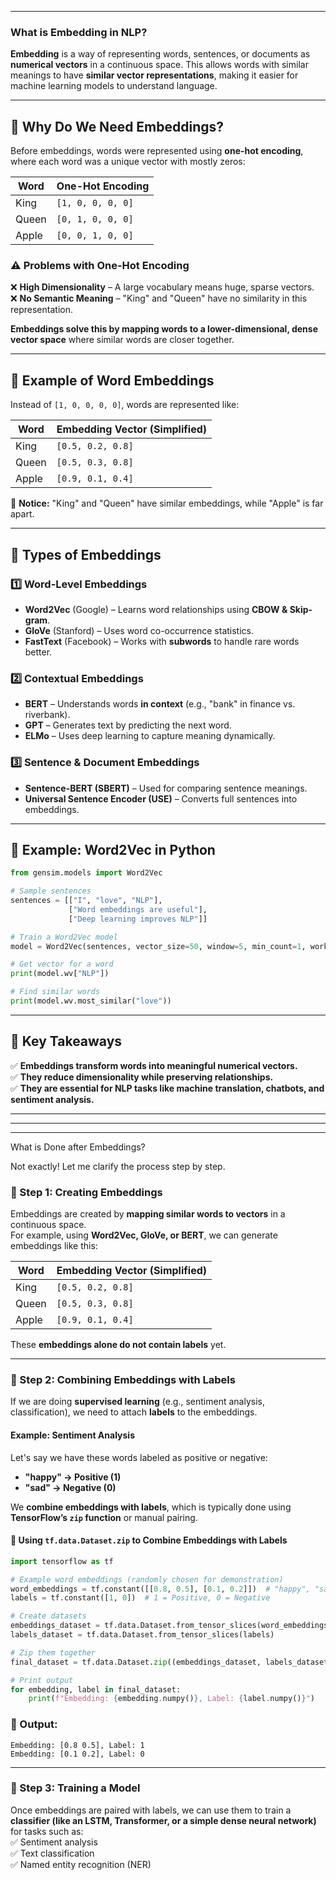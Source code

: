 ---------------------------------------------------------------------------------------------------------------------------------------------------------------------------------------------------------------------------

### **What is Embedding in NLP?**  

**Embedding** is a way of representing words, sentences, or documents as **numerical vectors** in a continuous space. This allows words with similar meanings to have **similar vector representations**, making it easier for machine learning models to understand language.  

---

## **🔹 Why Do We Need Embeddings?**  

Before embeddings, words were represented using **one-hot encoding**, where each word was a unique vector with mostly zeros:  

| Word   | One-Hot Encoding |
|--------|-----------------|
| King   | `[1, 0, 0, 0, 0]` |
| Queen  | `[0, 1, 0, 0, 0]` |
| Apple  | `[0, 0, 1, 0, 0]` |

### **⚠ Problems with One-Hot Encoding**
❌ **High Dimensionality** – A large vocabulary means huge, sparse vectors.  
❌ **No Semantic Meaning** – "King" and "Queen" have no similarity in this representation.  

**Embeddings solve this by mapping words to a lower-dimensional, dense vector space** where similar words are closer together.

---

## **🔹 Example of Word Embeddings**
Instead of `[1, 0, 0, 0, 0]`, words are represented like:  

| Word   | Embedding Vector (Simplified) |
|--------|------------------------------|
| King   | `[0.5, 0.2, 0.8]`            |
| Queen  | `[0.5, 0.3, 0.8]`            |
| Apple  | `[0.9, 0.1, 0.4]`            |

📌 **Notice:** "King" and "Queen" have similar embeddings, while "Apple" is far apart.

---

## **🔹 Types of Embeddings**
### **1️⃣ Word-Level Embeddings**
- **Word2Vec** (Google) – Learns word relationships using **CBOW & Skip-gram**.  
- **GloVe** (Stanford) – Uses word co-occurrence statistics.  
- **FastText** (Facebook) – Works with **subwords** to handle rare words better.  

### **2️⃣ Contextual Embeddings**
- **BERT** – Understands words **in context** (e.g., "bank" in finance vs. riverbank).  
- **GPT** – Generates text by predicting the next word.  
- **ELMo** – Uses deep learning to capture meaning dynamically.  

### **3️⃣ Sentence & Document Embeddings**
- **Sentence-BERT (SBERT)** – Used for comparing sentence meanings.  
- **Universal Sentence Encoder (USE)** – Converts full sentences into embeddings.  

---

## **🔹 Example: Word2Vec in Python**
```python
from gensim.models import Word2Vec

# Sample sentences
sentences = [["I", "love", "NLP"],
             ["Word embeddings are useful"],
             ["Deep learning improves NLP"]]

# Train a Word2Vec model
model = Word2Vec(sentences, vector_size=50, window=5, min_count=1, workers=4)

# Get vector for a word
print(model.wv["NLP"])

# Find similar words
print(model.wv.most_similar("love"))
```

---

## **🔹 Key Takeaways**
✅ **Embeddings transform words into meaningful numerical vectors.**  
✅ **They reduce dimensionality while preserving relationships.**  
✅ **They are essential for NLP tasks like machine translation, chatbots, and sentiment analysis.**  


-----------------------------------------------------------------------------------------------------------------------------------------------------------------------------------------------------------------------------
-----------------------------------------------------------------------------------------------------------------------------------------------------------------------------------------------------------------------------
-----------------------------------------------------------------------------------------------------------------------------------------------------------------------------------------------------------------------------


What is Done after Embeddings?




Not exactly! Let me clarify the process step by step.  

### **🔹 Step 1: Creating Embeddings**  
Embeddings are created by **mapping similar words to vectors** in a continuous space.  
For example, using **Word2Vec, GloVe, or BERT**, we can generate embeddings like this:  

| Word   | Embedding Vector (Simplified) |
|--------|------------------------------|
| King   | `[0.5, 0.2, 0.8]`            |
| Queen  | `[0.5, 0.3, 0.8]`            |
| Apple  | `[0.9, 0.1, 0.4]`            |

These **embeddings alone do not contain labels** yet.

---

### **🔹 Step 2: Combining Embeddings with Labels**  
If we are doing **supervised learning** (e.g., sentiment analysis, classification), we need to attach **labels** to the embeddings.  

#### **Example: Sentiment Analysis**  
Let's say we have these words labeled as positive or negative:  
- **"happy" → Positive (1)**  
- **"sad" → Negative (0)**  

We **combine embeddings with labels**, which is typically done using **TensorFlow’s `zip` function** or manual pairing.  

#### **📌 Using `tf.data.Dataset.zip` to Combine Embeddings with Labels**
```python
import tensorflow as tf

# Example word embeddings (randomly chosen for demonstration)
word_embeddings = tf.constant([[0.8, 0.5], [0.1, 0.2]])  # "happy", "sad"
labels = tf.constant([1, 0])  # 1 = Positive, 0 = Negative

# Create datasets
embeddings_dataset = tf.data.Dataset.from_tensor_slices(word_embeddings)
labels_dataset = tf.data.Dataset.from_tensor_slices(labels)

# Zip them together
final_dataset = tf.data.Dataset.zip((embeddings_dataset, labels_dataset))

# Print output
for embedding, label in final_dataset:
    print(f"Embedding: {embedding.numpy()}, Label: {label.numpy()}")
```

### **🔹 Output:**
```
Embedding: [0.8 0.5], Label: 1
Embedding: [0.1 0.2], Label: 0
```

---

### **🔹 Step 3: Training a Model**
Once embeddings are paired with labels, we can use them to train a **classifier (like an LSTM, Transformer, or a simple dense neural network)** for tasks such as:  
✅ Sentiment analysis  
✅ Text classification  
✅ Named entity recognition (NER)  
